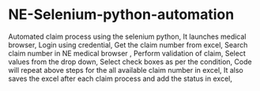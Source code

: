 # NE-Selenium-python-automation
Automated claim process using the selenium python,
It launches medical browser,
Login using credential,
Get the claim number from excel,
Search claim number in NE medical browser ,
Perform validation of claim,
Select values from the drop down,
Select check boxes as per the condition,
Code will repeat above steps for the all available claim number in excel,
It also saves the excel after each claim process and add the status in excel,
